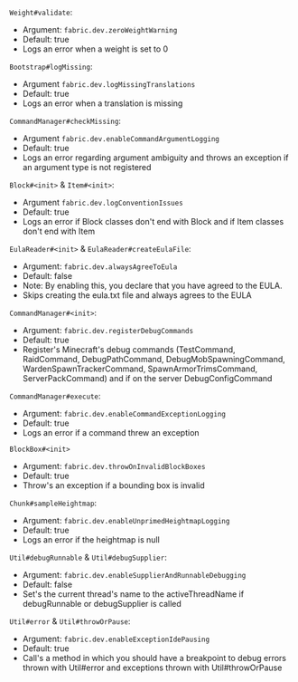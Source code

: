 `Weight#validate`:
- Argument: `fabric.dev.zeroWeightWarning`
- Default: true
- Logs an error when a weight is set to 0

`Bootstrap#logMissing`:
- Argument `fabric.dev.logMissingTranslations`
- Default: true
- Logs an error when a translation is missing

`CommandManager#checkMissing`:
- Argument `fabric.dev.enableCommandArgumentLogging`
- Default: true
- Logs an error regarding argument ambiguity and throws an exception if an argument type is not registered

`Block#<init>` & `Item#<init>`:
- Argument `fabric.dev.logConventionIssues`
- Default: true
- Logs an error if Block classes don't end with Block and if Item classes don't end with Item

`EulaReader#<init>` & `EulaReader#createEulaFile`:
- Argument: `fabric.dev.alwaysAgreeToEula`
- Default: false
- Note: By enabling this, you declare that you have agreed to the EULA.
- Skips creating the eula.txt file and always agrees to the EULA

`CommandManager#<init>`:
- Argument: `fabric.dev.registerDebugCommands`
- Default: true
- Register's Minecraft's debug commands (TestCommand, RaidCommand, DebugPathCommand, DebugMobSpawningCommand, WardenSpawnTrackerCommand, SpawnArmorTrimsCommand, ServerPackCommand) and if on the server DebugConfigCommand

`CommandManager#execute`:
- Argument: `fabric.dev.enableCommandExceptionLogging`
- Default: true
- Logs an error if a command threw an exception

`BlockBox#<init>`
- Argument: `fabric.dev.throwOnInvalidBlockBoxes`
- Default: true
- Throw's an exception if a bounding box is invalid

`Chunk#sampleHeightmap`:
- Argument: `fabric.dev.enableUnprimedHeightmapLogging`
- Default: true
- Logs an error if the heightmap is null

`Util#debugRunnable` & `Util#debugSupplier`:
- Argument: `fabric.dev.enableSupplierAndRunnableDebugging`
- Default: false
- Set's the current thread's name to the activeThreadName if debugRunnable or debugSupplier is called

`Util#error` & `Util#throwOrPause`:
- Argument: `fabric.dev.enableExceptionIdePausing`
- Default: true
- Call's a method in which you should have a breakpoint to debug errors thrown with Util#error and exceptions thrown with Util#throwOrPause
